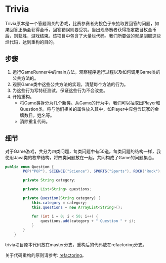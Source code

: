 # Trivia
Trivia原本是一个答题闯关的游戏，比赛参赛者先投色子来抽取要回答的问题，如果回答正确会获得金币，回答错误则要受罚。当出现参赛者获得指定数目枚金币后，则获胜，游戏结束。该项目中包含了大量烂代码。我们所要做的就是驯服这些烂代码，达到重构的目的。

## 步骤
1. 运行GameRunner中的main方法，观察程序运行过程以及如何调用Game类的公共方法的。
2. 观察Game类中这些公共方法的实现，清楚每个方法的行为。
3. 为这些行为写特征测试，保证这些行为不会改变。
4. 开始重构。
	- 将Game类拆分为几个新类。从Game的行为中，我们可以抽取出Player和Question类。将与他们相关的属性放入其中，如Player中应包含玩家的金牌数目，姓名等。
	- 消除重复代码。

## 细节
对于Game游戏，共分为四类问题，每类问题中有50道。每类问题的结构一样，我使用Java类的枚举结构，将四类问题放在一起，共同构成了Game的问题集合。

```java
public enum Question {
        POP("POP"), SCIENCE("Science"), SPORTS("Sports"), ROCK("Rock");

        private String category;

        private List<String> questions;

        private Question(String category) {
            this.category = category;
            this.questions = new ArrayList<String>();

            for (int i = 0; i < 50; i++) {
                questions.add(category + " Question " + i);
            }
        }
    }

```

trivia项目原本代码放在master分支，重构后的代码放在refactoring分支。

关于代码重构的原则请参考: [refactoring](https://sourcemaking.com/refactoring)。